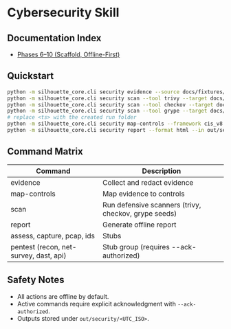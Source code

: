 # Cybersecurity Skill

## Documentation Index

- [Phases 6–10 (Scaffold, Offline-First)](./PHASES_6_10_README.md)

## Quickstart

```bash
python -m silhouette_core.cli security evidence --source docs/fixtures/security_sample --dry-run
python -m silhouette_core.cli security scan --tool trivy --target docs/fixtures/app --use-seed
python -m silhouette_core.cli security scan --tool checkov --target docs/fixtures/infra --use-seed
python -m silhouette_core.cli security scan --tool grype --target docs/fixtures/app --use-seed
# replace <ts> with the created run folder
python -m silhouette_core.cli security map-controls --framework cis_v8 --evidence out/security/<ts>/evidence
python -m silhouette_core.cli security report --format html --in out/security/<ts> --offline
```

## Command Matrix

| Command | Description |
|---------|-------------|
| evidence | Collect and redact evidence |
| map-controls | Map evidence to controls |
| scan | Run defensive scanners (trivy, checkov, grype seeds) |
| report | Generate offline report |
| assess, capture, pcap, ids | Stubs |
| pentest (recon, net-survey, dast, api) | Stub group (requires --ack-authorized) |

## Safety Notes
- All actions are offline by default.
- Active commands require explicit acknowledgment with `--ack-authorized`.
- Outputs stored under `out/security/<UTC_ISO>`.
